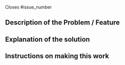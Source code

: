 Closes #issue_number


## Description of the Problem / Feature


## Explanation of the solution


## Instructions on making this work

